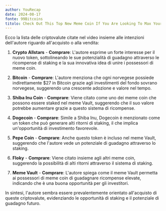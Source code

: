 ```yaml
---
author: YouRecap
date: 2024-08-17
fonte: 99Bitcoins
titolo: Check Out This Top New Meme Coin If You Are Looking To Max Your Meme Rewards! 35x Ahead!
---
```


Ecco la lista delle criptovalute citate nel video insieme alle intenzioni dell'autore riguardo all'acquisto o alla vendita:

1. **Crypto Allstars** - **Comprare**: L'autore esprime un forte interesse per il nuovo token, sottolineando le sue potenzialità di guadagno attraverso le ricompense di staking e la sua innovativa idea di unire i possessori di meme coin.

2. **Bitcoin** - **Comprare**: L'autore menziona che ogni norvegese possiede indirettamente $27 in Bitcoin grazie agli investimenti del fondo sovrano norvegese, suggerendo una crescente adozione e valore nel tempo.

3. **Shiba Inu Coin** - **Comprare**: Viene citato come uno dei meme coin che possono essere staked nel meme Vault, suggerendo che il suo valore potrebbe aumentare grazie a questo sistema di ricompense.

4. **Dogecoin** - **Comprare**: Simile a Shiba Inu, Dogecoin è menzionato come un token che può generare alti ritorni di staking, il che implica un'opportunità di investimento favorevole.

5. **Pepe Coin** - **Comprare**: Anche questo token è incluso nel meme Vault, suggerendo che l'autore vede un potenziale di guadagno attraverso lo staking.

6. **Floky** - **Comprare**: Viene citato insieme agli altri meme coin, suggerendo la possibilità di alti ritorni attraverso il sistema di staking.

7. **Meme Vault** - **Comprare**: L'autore spiega come il meme Vault permetta ai possessori di meme coin di guadagnare ricompense elevate, indicando che è una buona opportunità per gli investitori.

In sintesi, l'autore sembra essere prevalentemente orientato all'acquisto di queste criptovalute, evidenziando le opportunità di staking e il potenziale di guadagno futuro.
